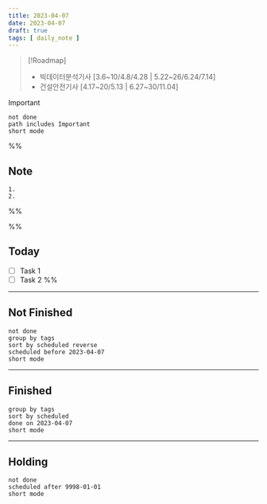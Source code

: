 ```yaml
---
title: 2023-04-07
date: 2023-04-07
draft: true
tags: [ daily_note ]
---
```


> [!Roadmap]
>
> - 빅데이터분석기사 [3.6~10/4.8/4.28 | 5.22~26/6.24/7.14]
> - 건설안전기사 [4.17~20/5.13 | 6.27~30/11.04]

> [!important]
>
> ```tasks
> not done
> path includes Important
> short mode
> ```

%%

## Note

    1. 
    2.

%%

%%

## Today

- [ ] Task 1
- [ ] Task 2 %%

---

## Not Finished

```tasks
not done
group by tags
sort by scheduled reverse
scheduled before 2023-04-07
short mode
```

---

## Finished

```tasks
group by tags
sort by scheduled
done on 2023-04-07
short mode
```

---

## Holding

```tasks
not done
scheduled after 9998-01-01
short mode
```

